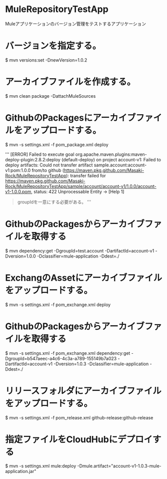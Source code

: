 # MuleRepositoryTestApp
Muleアプリケーションのバージョン管理をテストするアプリケーション

# バージョンを指定する。
$ mvn versions:set -DnewVersion=1.0.2

# アーカイブファイルを作成する。
$ mvn clean package -DattachMuleSources

# GithubのPackagesにアーカイブファイルをアップロードする。
$ mvn -s settings.xml -f pom_package.xml deploy

'''
[ERROR] Failed to execute goal org.apache.maven.plugins:maven-deploy-plugin:2.8.2:deploy (default-deploy) on project account-v1: Failed to deploy artifacts: Could not transfer artifact sample.account:account-v1:pom:1.0.0 from/to github (https://maven.pkg.github.com/Masaki-Rock/MuleRepositoryTestApp): transfer failed for https://maven.pkg.github.com/Masaki-Rock/MuleRepositoryTestApp/sample/account/account-v1/1.0.0/account-v1-1.0.0.pom, status: 422 Unprocessable Entity -> [Help 1]
> groupIdを一意にする必要がある。
'''

# GithubのPackagesからアーカイブファイルを取得する
$ mvn dependency:get -DgroupId=test.account -DartifactId=account-v1 -Dversion=1.0.0  -Dclassifier=mule-application -Ddest=./

# ExchangのAssetにアーカイブファイルをアップロードする。
$ mvn -s settings.xml -f pom_exchange.xml deploy

# GithubのPackagesからアーカイブファイルを取得する
$ mvn -s settings.xml -f pom_exchange.xml dependency:get -DgroupId=b547aeec-a4c6-4c3a-a789-155149b7a023 -DartifactId=account-v1 -Dversion=1.0.3  -Dclassifier=mule-application -Ddest=./

# リリースフォルダにアーカイブファイルをアップロードする。
$ mvn -s settings.xml -f pom_release.xml github-release:github-release

# 指定ファイルをCloudHubにデプロイする
$ mvn -s settings.xml mule:deploy -Dmule.artifact="account-v1-1.0.3-mule-application.jar"
